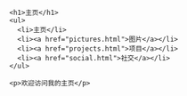<!DOCTYPE html>
<html>
  <head>
    <meta charset="utf-8">
    <title>主页</title>
  </head>

  <body>
    <!-- 将导航栏置于此处 -->

    <h1>主页</h1>
    <ul>
      <li>主页</li>
      <li><a href="pictures.html">图片</a></li>
      <li><a href="projects.html">项目</a></li>
      <li><a href="social.html">社交</a></li>
    </ul>

    <p>欢迎访问我的主页</p>
  </body>
</html>
